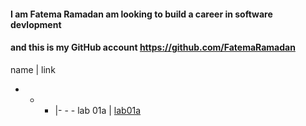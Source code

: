 

#### I am Fatema Ramadan am looking to build a career in software devlopment 
#### and this is my GitHub account https://github.com/FatemaRamadan 

name | link 
- - - |- - - 
lab 01a | [lab01a](https://fatemaramadan.github.io/reading-notes/lab01a)
